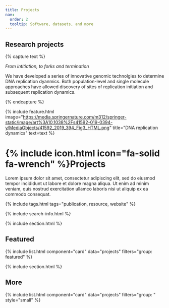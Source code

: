 ```yaml
---
title: Projects
nav:
  order: 2
  tooltip: Software, datasets, and more
---
```


## Research projects

{% capture text %}


*From intitiation, to forks and termination*

We have developed a series of innovative genomic technolgies to determine DNA replication dyanmics. Both population-level and single molecule approaches have allowed discovery of sites of replication initiation and subsequent replication dynamics.

{% endcapture %}

{%
  include feature.html
  image="https://media.springernature.com/m312/springer-static/image/art%3A10.1038%2Fs41592-019-0394-y/MediaObjects/41592_2019_394_Fig3_HTML.png"
  title="DNA replication dynamics"
  text=text
%}


# {% include icon.html icon="fa-solid fa-wrench" %}Projects

Lorem ipsum dolor sit amet, consectetur adipiscing elit, sed do eiusmod tempor incididunt ut labore et dolore magna aliqua.
Ut enim ad minim veniam, quis nostrud exercitation ullamco laboris nisi ut aliquip ex ea commodo consequat.

{% include tags.html tags="publication, resource, website" %}

{% include search-info.html %}

{% include section.html %}

## Featured

{% include list.html component="card" data="projects" filters="group: featured" %}

{% include section.html %}

## More

{% include list.html component="card" data="projects" filters="group: " style="small" %}
